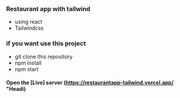 ### Restaurant app with tailwind

- using react
- Tailwindcss
### if you want use this project

- git clone this repository
- npm install
- npm start
#### Open the  [Live] server (https://restaurantapp-tailwind.vercel.app/ "Headi)
